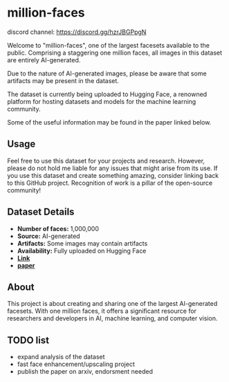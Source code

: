# million-faces

discord channel: https://discord.gg/hzrJBGPpgN

Welcome to "million-faces", one of the largest facesets available to the public. Comprising a staggering one million faces, all images in this dataset are entirely AI-generated. 

Due to the nature of AI-generated images, please be aware that some artifacts may be present in the dataset.

The dataset is currently being uploaded to Hugging Face, a renowned platform for hosting datasets and models for the machine learning community.

Some of the useful information may be found in the paper linked below. 

## Usage 

Feel free to use this dataset for your projects and research. However, please do not hold me liable for any issues that might arise from its use. If you use this dataset and create something amazing, consider linking back to this GitHub project. Recognition of work is a pillar of the open-source community!

## Dataset Details 

- **Number of faces:** 1,000,000
- **Source:** AI-generated
- **Artifacts:** Some images may contain artifacts
- **Availability:** Fully uploaded on Hugging Face
- **[Link](https://huggingface.co/datasets/RichardErkhov/OneMillionFaces)**
- **[paper](https://github.com/RichardErkhov/million-faces/blob/main/Analysis%20of%20the%20Dataset.pdf)**
## About 

This project is about creating and sharing one of the largest AI-generated facesets. With one million faces, it offers a significant resource for researchers and developers in AI, machine learning, and computer vision. 

## TODO list

- expand analysis of the dataset
- fast face enhancement/upscaling project
- publish the paper on arxiv, endorsment needed
